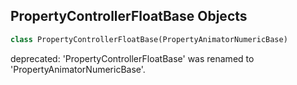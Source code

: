 ## PropertyControllerFloatBase Objects

```python
class PropertyControllerFloatBase(PropertyAnimatorNumericBase)
```

deprecated: 'PropertyControllerFloatBase' was renamed to 'PropertyAnimatorNumericBase'.

<a id="unreal.PropertyAnimatorFloatBase"></a>